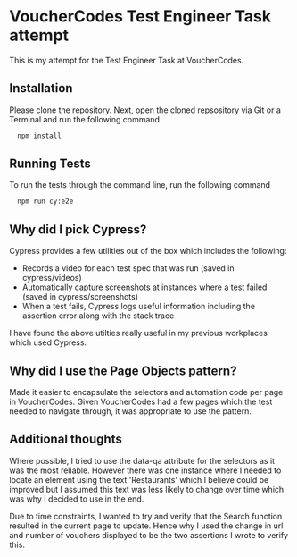 
# VoucherCodes Test Engineer Task attempt

This is my attempt for the Test Engineer Task at VoucherCodes.




## Installation
Please clone the repository. Next, open the cloned repsository via Git or a Terminal and run the following command

```bash
  npm install
```


## Running Tests

To run the tests through the command line, run the following command

```bash
  npm run cy:e2e
```


## Why did I pick Cypress?
Cypress provides a few utilities out of the box which includes the following:
- Records a video for each test spec that was run (saved in cypress/videos)
- Automatically capture screenshots at instances where a test failed (saved in cypress/screenshots)
- When a test fails, Cypress logs useful information including the assertion error along with the stack trace

I have found the above utilties really useful in my previous workplaces which used Cypress.

## Why did I use the Page Objects pattern?
Made it easier to encapsulate the selectors and automation code per page in VoucherCodes. Given VoucherCodes had a few pages which the test needed to navigate through, it was appropriate to use the pattern.

## Additional thoughts
Where possible, I tried to use the data-qa attribute for the selectors as it was the most reliable. However there was one instance where I needed to locate an element using the text 'Restaurants' which I believe could be improved but I assumed this text was less likely to change over time which was why I decided to use in the end.

Due to time constraints, I wanted to try and verify that the Search function resulted in the current page to update. Hence why I used the change in url and number of vouchers displayed to be the two assertions I wrote to verify this.
